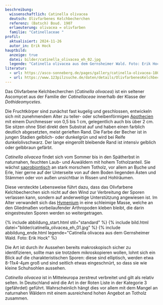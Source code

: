 ```yaml
---
beschreibung:
  wissenschaftlich: Catinella olivacea
  deutsch: Olivfarbenes Kelchbecherchen
  referenz: (Batsch) Boud. 1907
  erlaeuterung: olivacea = olivfarben
  familie: "Catinellaceae "
profil:
  aktualisiert: 2024-11-26
  autor_in: Erik Hock
hauptbild:
  anzeige: true
  datei: bilder/catinella_olivacea_eh_02.jpg
  legende: "Catinella olivacea aus dem Gernsheimer Wald. Foto: Erik Hock"
literatur:
  - url: https://asco-sonneberg.de/pages/gallery/catinella-olivacea-180617-ws-iw024-01xsmjj40264.php
  - url: https://www.123pilzsuche.de/daten/details/OlivfarbenesKelchbecherchen.htm
---
```

Das Olivfarbene Kelchbecherchen (*Catinella olivacea*) ist ein seltener Ascomycet aus der Familie der *Catinellaceae* innerhalb der Klasse der *Dothideomycetes*.

Die Fruchtkörper sind zunächst fast kugelig und geschlossen, entwickeln sich mit zunehmendem Alter zu teller- oder scheibenförmigen [Apothecien](Apothecien "Glossar") mit einem Durchmesser von 0,5 bis 1 cm, gelegentlich auch bis über 2 cm. Sie sitzen ohne Stiel direkt dem Substrat auf und haben einen farblich deutlich abgesetzten, meist gerieften Rand. Die Farbe der Becher ist in jungen Stadien gelblich-  oder dunkelgrün und wird bei Reife dunkelolivschwarz. Der lange eingerollt bleibende Rand ist intensiv gelblich oder gelbbraun gefärbt.

*Catinella olivacea* findet sich vom Sommer bis in den Spätherbst in naturnahen, feuchten Laub- und Auwäldern mit hohem Totholzanteil. Sie wächst [saprobiontisch](saprobiontisch "Glossar") an stark morschem Totholz, vor allem an Buche und Erle, hier gerne auf der Unterseite von auf dem Boden liegenden Ästen und Stämmen oder von außen unsichtbar in Rissen und Hohlräumen. 

Diese versteckte Lebensweise führt dazu, dass das Olivfarbene Kelchbecherchen sich nicht auf den Wind zur Verbreitung der Sporen verlassen kann, sondern auf anderweitige Unterstützung angewiesen ist. Im Alter verwandelt sich das [Hymenium](Hymenium "Glossar") in eine schleimige Masse, welche an den Gliedmaßen vorbeilaufender Arthropoden kleben bleibt, die darin eingestreuten Sporen werden so weitergetragen.

{% include abbildung_start.html stil="standard" %}
{% include bild.html datei="bilder/catinella_olivacea_eh_01.jpg" %}
{% include abbildung_ende.html legende="Catinella olivacea aus dem Gernsheimer Wald. Foto: Erik Hock" %}

Die Art ist durch ihr Aussehen bereits makroskopisch sicher zu identifizieren, sollte man sie trotzdem mikroskopieren wollen, lohnt sich ein Blick auf die charakteristischen Sporen: diese sind elliptisch, werden etwa 8-11x4-4μm groß und sind seitlich etwas eingeschnürt, so dass sie wie kleine Schuhsohlen aussehen.

*Catinella olivacea* ist in Mitteleuropa zerstreut verbreitet und gilt als relativ selten. In Deutschland wird die Art in der Roten Liste in der Kategorie 3 (gefährdet) geführt. Wahrscheinlich hängt dies vor allem mit dem Mangel an naturnahen Wäldern mit einem ausreichend hohen Angebot an Totholz zusammen.